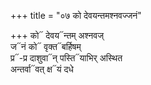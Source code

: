 +++
title = "०७ को देवयन्तमश्नवज्जनं"

+++
को᳓ देवय᳓न्तम् अश्नवज्  
ज᳓नं को᳓ वृक्त᳓बर्हिषम्  
प्र᳓-प्र दाशुवा᳓न् पस्ति᳓याभिर् अस्थित  
अन्तर्वा᳓वत् क्ष᳓यं दधे
